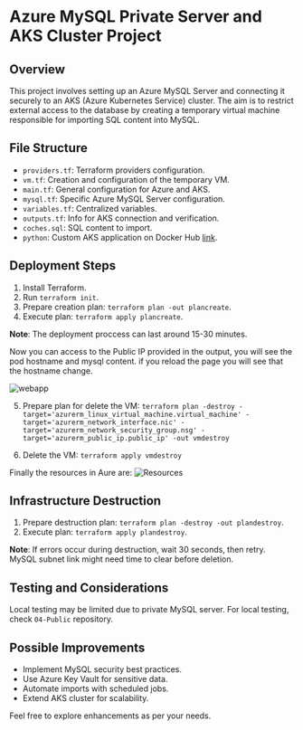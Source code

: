 # Azure MySQL Private Server and AKS Cluster Project

## Overview

This project involves setting up an Azure MySQL Server and connecting it securely to an AKS (Azure Kubernetes Service) cluster. The aim is to restrict external access to the database by creating a temporary virtual machine responsible for importing SQL content into MySQL.

## File Structure

- `providers.tf`: Terraform providers configuration.
- `vm.tf`: Creation and configuration of the temporary VM.
- `main.tf`: General configuration for Azure and AKS.
- `mysql.tf`: Specific Azure MySQL Server configuration.
- `variables.tf`: Centralized variables.
- `outputs.tf`: Info for AKS connection and verification.
- `coches.sql`: SQL content to import.
- `python`: Custom AKS application on Docker Hub [link](https://hub.docker.com/repository/docker/javiergaragu/04app/general).

## Deployment Steps

1. Install Terraform.
2. Run `terraform init`.
3. Prepare creation plan: `terraform plan -out plancreate`.
4. Execute plan: `terraform apply plancreate`.

**Note**: The deployment proccess can last around 15-30 minutes.

Now you can access to the Public IP provided in the output, you will see the pod hostname and mysql content. if you reload the page you will see that the hostname change.

![webapp](https://github.com/JavierGarAgu/terraform/blob/master/04-Private/images/show.png)

5. Prepare plan for delete the VM: `terraform plan -destroy -target='azurerm_linux_virtual_machine.virtual_machine' -target='azurerm_network_interface.nic' -target='azurerm_network_security_group.nsg' -target='azurerm_public_ip.public_ip' -out vmdestroy`

6. Delete the VM: `terraform apply vmdestroy`

Finally the resources in Aure are:
![Resources](https://github.com/JavierGarAgu/terraform/blob/master/04-Private/images/show2.png)

## Infrastructure Destruction

1. Prepare destruction plan: `terraform plan -destroy -out plandestroy`.
2. Execute plan: `terraform apply plandestroy`.

**Note**: If errors occur during destruction, wait 30 seconds, then retry. MySQL subnet link might need time to clear before deletion.

## Testing and Considerations

Local testing may be limited due to private MySQL server. For local testing, check `04-Public` repository.

## Possible Improvements

- Implement MySQL security best practices.
- Use Azure Key Vault for sensitive data.
- Automate imports with scheduled jobs.
- Extend AKS cluster for scalability.

Feel free to explore enhancements as per your needs.
